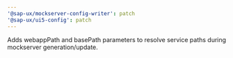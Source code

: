 ```yaml
---
'@sap-ux/mockserver-config-writer': patch
'@sap-ux/ui5-config': patch
---
```


Adds webappPath and basePath parameters to resolve service paths during mockserver generation/update.
